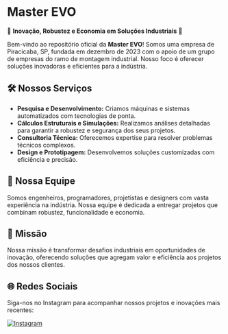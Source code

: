 # Master EVO

🌟 **Inovação, Robustez e Economia em Soluções Industriais** 🌟

Bem-vindo ao repositório oficial da **Master EVO**! Somos uma empresa de Piracicaba, SP, fundada em dezembro de 2023 com o apoio de um grupo de empresas do ramo de montagem industrial. Nosso foco é oferecer soluções inovadoras e eficientes para a indústria.

## 🛠️ Nossos Serviços

- **Pesquisa e Desenvolvimento:** Criamos máquinas e sistemas automatizados com tecnologias de ponta.
- **Cálculos Estruturais e Simulações:** Realizamos análises detalhadas para garantir a robustez e segurança dos seus projetos.
- **Consultoria Técnica:** Oferecemos expertise para resolver problemas técnicos complexos.
- **Design e Prototipagem:** Desenvolvemos soluções customizadas com eficiência e precisão.

## 👥 Nossa Equipe

Somos engenheiros, programadores, projetistas e designers com vasta experiência na indústria. Nossa equipe é dedicada a entregar projetos que combinam robustez, funcionalidade e economia.

## 🚀 Missão

Nossa missão é transformar desafios industriais em oportunidades de inovação, oferecendo soluções que agregam valor e eficiência aos projetos dos nossos clientes.

## 🌐 Redes Sociais

Siga-nos no Instagram para acompanhar nossos projetos e inovações mais recentes:

[![Instagram](https://img.shields.io/badge/Instagram-%23E4405F.svg?style=for-the-badge&logo=Instagram&logoColor=white)](https://www.instagram.com/master_evo_development/)
